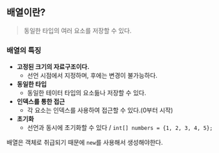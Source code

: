 ## 배열이란?
> 동일한 타입의 여러 요소를 저장할 수 있다. 

### 배열의 특징
- **고정된 크기의 자료구조이다.**
	- 선언 시점에서 지정하며, 후에는 변경이 불가능하다.
- **동일한 타입**
	- 동일한 테이터 타입의 요소듦나 저장할 수 있다.
- **인덱스를 통한 접근**
	- 각 요소는 인덱스를 사용하여 접근할 수 있다.(0부터 시작)
- **초기화**
	- 선언과 동시에 초기화할 수 있다 / `int[] numbers = {1, 2, 3, 4, 5};`

배열은 객체로 취급되기 때문에 `new`를 사용해서 생성해야한다.